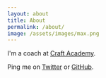 ```yaml
---
layout: about
title: About
permalink: /about/
image: /assets/images/max.png
---
```


I'm a coach at [Craft Academy](https://craftacademy.se/).

Ping me on [Twitter](https://twitter.com/maxarvid) or [GitHub](https://github.com/maxarvid).